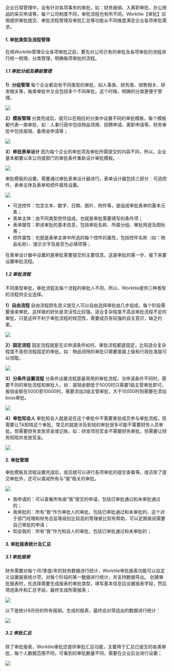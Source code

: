 企业日常管理中，会有针对各项事务的审批，如：财务报销、入离职审批、办公用品的采买申请等，每个公司制度不同，审批流程也有所不同。Worktile【审批】应用提供审批提交、审批流程管理及审批汇总等功能从不同维度满足企业各项审批需求。

#### 1. 审批类型及流程管理

在用Worktile管理企业各项审批之前，要先对公司已有的审批及各项审批的流程进行统一梳理，分类管理，明确每项审批的流程。

##### 1.1 审批分组及模板管理

**1）分组管理**
每个企业都会有不同类型的审批，如人事类、财务类、销售相关、研发相关等，每类审批中又会包括多个不同审批，这个时候，明确的分类更便于管理。

![](/assets/审批-分组管理.png)

**2）模板管理**
分类完成后，就可以在相应的分类中设置不同的审批模板，每个模板都代表一类审批，如：人事行政中包括物品领用、招聘申请、离职申请等，财务审批中包括报销、备用金申请等；

![](/assets/审批-审批模板.png)

**3）审批表单设计**
因为每个企业的审批项及审批所需提交的内容不同，所以，企业基本都要以本公司或部门的审批条件重新设计审批模板。

![](/assets/审批-创建审批模板.png)

审批模板的设置，需要通过审批表单设计器进行。表单设计器包括三部分：可选控件、表单主体及表单和控件属性设置。

![](/assets/审批-设计审批表单.png)

* 可选控件：包含文本、数字、日期、图片、附件等，是组成审批表单的基本元素；
* 表单主体：由不同类型控件组成，也就是审批需要填写的条件项；
* 表单属性：即该审批的基本信息，包括审批名称、所属分组、审批用途及图标等；
* 控件属性：也就是表单主体中所选的每个控件的属性，包括控件名称（如：物品名称）、提示文字及是否为必填项等；

在表单设计器中设置的是审批需要提交的主要信息，这是审批的第一步，接下来要设置审批流程。

##### 1.2 审批流程

不同类型审批，审批流程及每个流程的审批人不同，所以，Worktile提供三种类型的流程供企业选择。

**1）自由流程**
自由流程顾名思义提交人可以自由选择审批由几步组成，每个阶段需要谁来审批，这样做的好处是灵活性比较强，适合复杂程度不高且审批流程不定的审批，只是这样不利于审批流程的规范性，需要成员有较强的自主意识，缺乏约束。

![](/assets/审批-自由流程.png)

**2）固定流程**
固定流程就是无论申请条件如何，审批流程都是固定，比较适合复杂程度不高但流程固定的审批，如：物品领用的审批只需要直属上级和行政批准就可以领取。

![](/assets/审批-固定流程.png)

**3）分条件设置流程**
分条件设置流程是最常用的审批流程，当申请条件不同时，需要不同的审批流程和审批人，如：报销金额低于5000时只需要1级主管审批即可，报销金额在5000至10000时，需要添加2级主管审批，大于10000时则需要在添加boss审批。

![](/assets/审批-分条件流程.png)

**4）审批知会人**
审批知会人就是说在这个审批中不需要某些成员参与审批流程，但需要让TA知晓这个审批，常见的就是涉及到钱的审批很多可能不需要财务人员审批，但需要财务发放资金或记账，如：研发项目奖金不需要财务审批，但需要让财务知晓并发放奖金。

![](/assets/审批-知会人.png)

#### 2. 审批管理

审批模板及流程设置完成后，成员就可以进行各项审批的提交查看等。成员除了提交审批外，还可以查阅所有与“我”相关的审批。

![](/assets/审批-审批管理.png)

* 我申请的：可以查看所有由“我”提交的申请，包括已审批通过和未审批通过的；
* 我审批的：所有“我”作为审批人的审批，包括已审批通过和未审批的，这个对于部门经理和财务总监等级别比较高的管理者比较有帮助，可以定期查阅需要自己审批的申请；
* 知会我的：所有“我”作为知会人的审批，包括已审批通过和未审批的；

#### 3. 审批报表统计及汇总

##### 3.1 审批报表

财务需要对每个月/季度/年的财务数据进行统计，Worktile审批报表功能可以自定义设置报表统计项，对每个阶段的某一数据进行统计，并支持数据导出。
创建审批报表时，先选择需要生成报表的审批类型，填写基本信息后设置报表字段，然后筛选条件和汇总字段，最终生成所需报表；

![](/assets/审批-审批报表.png)

以下是统计8月份的所有报销，生成的报表，最终会对筛选出的数据进行统计：

![](/assets/审批-报表统计.png)

##### 3.2 审批汇总

除了审批报表，Worktile审批还提供审批汇总功能，主要用于汇总已提交的各类审批，每个人数据范围不同，可看到的审批数量不同，需要在企业后台进行设置；

![](/assets/审批-汇总数据范围.png)







